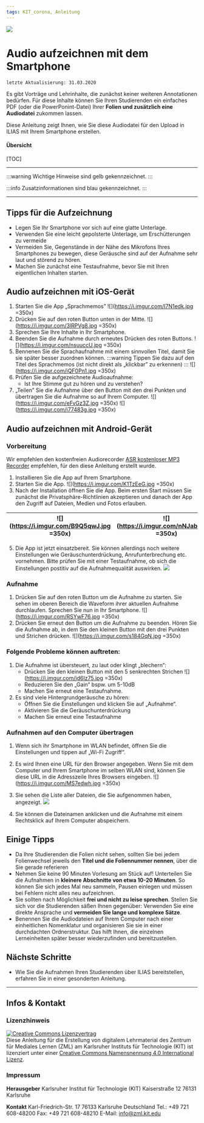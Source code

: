 ```yaml
---
tags: KIT_corona, Anleitung
---
```

![](https://i.imgur.com/eAg9Fgb.png)

# Audio aufzeichnen mit dem Smartphone

```
letzte Aktualisierung: 31.03.2020
```
Es gibt Vorträge und Lehrinhalte, die zunächst keiner weiteren Annotationen bedürfen. Für diese Inhalte können Sie Ihren Studierenden ein einfaches PDF  (oder die PowerPonint-Datei) Ihrer **Folien und zusätzlich eine Audiodatei** zukommen lassen.

Diese Anleitung zeigt Ihnen, wie Sie diese Audiodatei für den Upload in ILIAS mit Ihrem Smartphone erstellen. 

#### Übersicht
[TOC]


---

:::warning
Wichtige Hinweise sind gelb gekennzeichnet.
:::

:::info
Zusatzinformationen sind blau gekennzeichnet.
:::

---

## Tipps für die Aufzeichnung
*  Legen Sie Ihr Smartphone vor sich auf eine glatte Unterlage.
*  Verwenden Sie eine leicht gepolsterte Unterlage, um Erschütterungen zu vermeide
*  Vermeiden Sie, Gegenstände in der Nähe des Mikrofons Ihres Smartphones zu bewegen, diese Geräusche sind auf der Aufnahme sehr laut und störend zu hören.
*  Machen Sie zunächst eine Testaufnahme, bevor Sie mit Ihren eigentlichen Inhalten starten.

## Audio aufzeichnen mit iOS-Gerät
1. Starten Sie die App „Sprachmemos”
![](https://i.imgur.com/I7N1edk.jpg =350x)
4. Drücken Sie auf den roten Button unten in der Mitte.
![](https://i.imgur.com/3lRPVg8.jpg =350x)
5. Sprechen Sie Ihre Inhalte in Ihr Smartphone.
6. Beenden Sie die Aufnahme durch erneutes Drücken des roten Buttons.
![](https://i.imgur.com/nsuuccU.jpg =350x)
7. Bennenen Sie die Sprachaufnahme mit einem sinnvollen Titel, damit Sie sie später besser zuordnen können.
:::warning
Tippen Sie dazu auf den Titel des Sprachmemos (ist nicht direkt als „klickbar” zu erkennen)
:::
![](https://i.imgur.com/iQF0Pn1.jpg =350x)
9. Prüfen Sie die aufgezeichnete Audioaufnahme:
    * Ist Ihre Stimme gut zu hören und zu verstehen?
9. „Teilen” Sie die Aufnahme über den Button mit den drei Punkten und übertragen Sie die Aufnahme so auf Ihrem Computer.
![](https://i.imgur.com/eFvGz3Z.jpg =350x)
![](https://i.imgur.com/i77483g.jpg =350x)



## Audio aufzeichnen mit Android-Gerät
### Vorbereitung
Wir empfehlen den kostenfreien Audiorecorder [ASR kostenloser MP3 Recorder](https://play.google.com/store/apps/details?id=com.nll.asr) empfehlen, für den diese Anleitung erstellt wurde.
1. Installieren Sie die App auf Ihrem Smartphone.
2. Starten Sie die App.
![](https://i.imgur.com/K1TzEeG.jpg =350x)
4. Nach der Installation öffnen Sie die App. Beim ersten Start müssen Sie zunächst die Privatsphäre-Richtlinien akzeptieren und danach der App den Zugriff auf Dateien, Medien und Fotos erlauben.

|![](https://i.imgur.com/B9Q5qwJ.jpg =350x)|![](https://i.imgur.com/nNJab4q.jpg =350x)|
|----|----|

5. Die App ist jetzt einsatzbereit. Sie können allerdings noch weitere Einstellungen wie Geräuschunterdrückung, Anrufunterbrechung etc. vornehmen. Bitte prüfen Sie mit einer Testaufnahme, ob sich die Einstellungen postitiv auf die Aufnahmequalität auswirken.
![](https://i.imgur.com/bodsZKs.jpg)


### Aufnahme
1.	Drücken Sie auf den roten Button um die Aufnahme zu starten. Sie sehen im oberen Bereich die Waveform ihrer aktuellen Aufnahme durchlaufen. Sprechen Sie nun in Ihr Smartphone.
![](https://i.imgur.com/RSYwF76.jpg =350x)
2.	Drücken Sie erneut den Button um die Aufnahme zu beenden. Hören Sie die Aufnahme ab, in dem Sie den kleinen Button mit den  drei Punkten und Strichen drücken.
![](https://i.imgur.com/s184GqN.jpg =350x)



### Folgende Probleme können auftreten:
1.	Die Aufnahme ist übersteuert, zu laut oder klingt „blechern“:
    * Drücken Sie den kleinen Button mit den 5 senkrechten Strichen
    ![](https://i.imgur.com/jd6Iz75.jpg =350x)
    * 	Reduzieren Sie den „Gain“ bspw. um 5-10dB
    * 	Machen Sie erneut eine Testaufnahme.
9.	Es sind viele Hintergrundgeräusche zu hören:
    * Öffnen Sie die Einstellungen und klicken Sie auf „Aufnahme“. 
    * Aktivieren Sie die Geräuschunterdrückung
    * Machen Sie erneut eine Testaufnahme


### Aufnahmen auf den Computer übertragen
1.	Wenn sich ihr Smartphone im WLAN befindet, öffnen Sie die Einstellungen und tippen auf „Wi-Fi Zugriff“.
2.	Es wird Ihnen eine URL für den Browser angegeben. Wenn Sie mit dem Computer und Ihrem Smartphone im selben WLAN sind, können Sie diese URL in die Adresszeile Ihres Browsers eingeben. 
![](https://i.imgur.com/MS7edwh.jpg =350x)
3.	Sie sehen die Liste aller Dateien, die Sie aufgenommen haben, angezeigt.
![](https://i.imgur.com/KEFSrPH.jpg)

4.	Sie können die Dateinamen anklicken und die Aufnahme mit einem Rechtsklick auf Ihrem Computer abspeichern.


## Einige Tipps
* Da Ihre Studierenden die Folien nicht sehen, sollten Sie bei jedem Folienwechsel jeweils den **Titel und die Foliennummer nennen**, über die Sie gerade referieren
* Nehmen Sie keine 90 Minuten Vorlesung am Stück auf! Unterteilen Sie die Aufnahmen in **kleinere Abschnitte von etwa 10-20 Minuten**. So können Sie sich jedes Mal neu sammeln, Pausen einlegen und müssen bei Fehlern nicht alles neu aufzeichnen.
* Sie sollten nach Möglichkeit **frei und nicht zu leise sprechen**. Stellen Sie sich vor die Studierenden säßen Ihnen gegenüber: Verwenden Sie eine direkte Ansprache und **vermeiden Sie lange und komplexe Sätze**.
* Benennen Sie die Audiodateien auf Ihrem Computer nach einer einheitlichen Nomenklatur und organisieren Sie sie in einer durchdachten Ordnerstruktur. Das hilft Ihnen, die einzelnen Lerneinheiten später besser wiederzufinden und bereitzustellen.

## Nächste Schritte
* Wie Sie die Aufnahmen Ihren Studierenden über ILIAS bereitstellen, erfahren Sie in einer gesonderten Anleitung.

---

## Infos & Kontakt

### Lizenzhinweis
<a rel="license" href="http://creativecommons.org/licenses/by/4.0/"><img alt="Creative Commons Lizenzvertrag" style="border-width:0" src="https://i.creativecommons.org/l/by/4.0/88x31.png" /></a><br /><span xmlns:dct="http://purl.org/dc/terms/" property="dct:title">Diese Anleitung für die Erstellung von digitalem Lehrmaterial</span> des <span xmlns:cc="http://creativecommons.org/ns#" property="cc:attributionName">Zentrum für Mediales Lernen (ZML) am Karlsruher Instituts für Technologie (KIT)</span> ist lizenziert unter einer <a rel="license" href="http://creativecommons.org/licenses/by/4.0/">Creative Commons Namensnennung 4.0 International Lizenz</a>.

### Impressum

**Herausgeber**
Karlsruher Institut für Technologie (KIT)
Kaiserstraße 12
76131 Karlsruhe

**Kontakt**
Karl-Friedrich-Str. 17
76133 Karlsruhe
Deutschland
Tel.: +49 721 608-48200
Fax: +49 721 608-48210
E-Mail: info@zml.kit.edu
